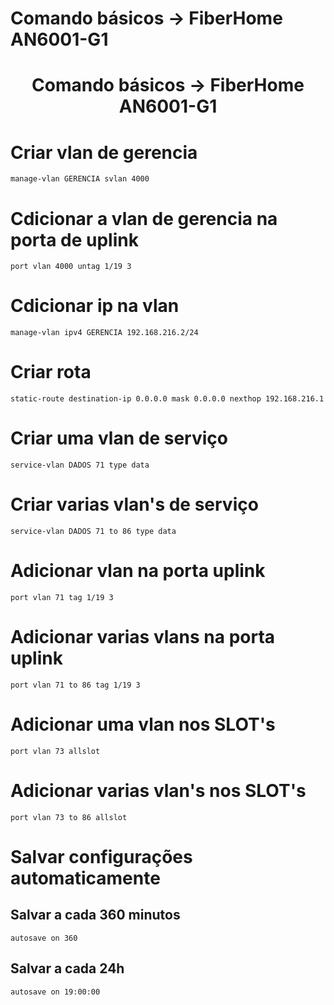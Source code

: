 # Comando básicos -> FiberHome AN6001-G1

<h1 align="center">Comando básicos -> FiberHome AN6001-G1</h1>

# Criar vlan de gerencia
	manage-vlan GERENCIA svlan 4000

# Cdicionar a vlan de gerencia na porta de uplink
	port vlan 4000 untag 1/19 3

# Cdicionar ip na vlan
	manage-vlan ipv4 GERENCIA 192.168.216.2/24

# Criar rota
	static-route destination-ip 0.0.0.0 mask 0.0.0.0 nexthop 192.168.216.1

# Criar uma vlan de serviço
	service-vlan DADOS 71 type data

# Criar varias vlan's de serviço
	service-vlan DADOS 71 to 86 type data

# Adicionar vlan na porta uplink
	port vlan 71 tag 1/19 3

# Adicionar varias vlans na porta uplink
	port vlan 71 to 86 tag 1/19 3

# Adicionar uma vlan nos SLOT's
	port vlan 73 allslot

# Adicionar varias vlan's nos SLOT's
	port vlan 73 to 86 allslot

# Salvar configurações automaticamente
## Salvar a cada 360 minutos
	autosave on 360

## Salvar a cada 24h
	autosave on 19:00:00

